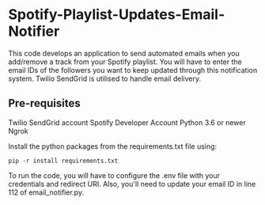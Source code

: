 # Spotify-Playlist-Updates-Email-Notifier

This code develops an application to send automated emails when you add/remove a track from your Spotify playlist. You will have to enter the email IDs of the followers you want to keep updated through this notification system. Twilio SendGrid is utilised to handle email delivery.

## Pre-requisites
Twilio SendGrid account 
Spotify Developer Account
Python 3.6 or newer
Ngrok

Install the python packages from the requirements.txt file using:
```
pip -r install requirements.txt
```

To run the code, you will have to configure the .env file with your credentials and redirect URI. Also, you'll need to update your email ID in line 112 of email_notifier.py.
